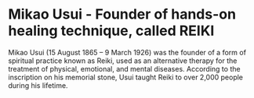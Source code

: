 # Mikao Usui - Founder of hands-on healing technique, called REIKI
Mikao Usui (15 August 1865 – 9 March 1926) was the founder of a form of spiritual practice known as Reiki, used as an alternative therapy for the treatment of physical, emotional, and mental diseases. According to the inscription on his memorial stone, Usui taught Reiki to over 2,000 people during his lifetime.
